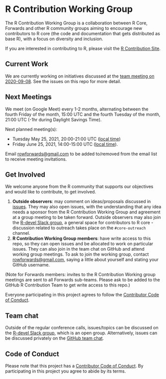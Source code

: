 # R Contribution Working Group

The R Contribution Working Group is a collaboration between R Core, Forwards and other R community groups aiming to encourage new contributors to R core (the code and documentation that gets distributed as base R), with a focus on diversity and inclusion.

If you are interested in contributing to R, please visit the [R Contribution Site](https://forwards.github.io/rcontribution/).

## Current Work

We are currently working on initiatives discussed at the [team meeting on 2020-09-08](https://github.com/forwards/rcontribution/blob/master/team_minutes/2020-09-08.md). See the issues on this repo for more detail.

## Next Meetings

We meet (on Google Meet) every 1-2 months, alternating between the fourth Friday of the month, 15:00 UTC and the fourth Tuesday of the month, 21:00 UTC (-1hr during Daylight Savings Time). 

Next planned meeting(s):

- Tuesday May 25, 2021, 20:00-21:00 UTC ([local time](https://arewemeetingyet.com/UTC/2021-05-25/20:00/R%20Contribution%20Working%20Group))
- Friday June 25, 2021, 14:00-15:00 UTC ([local time](https://arewemeetingyet.com/UTC/2021-06-25/14:00/R%20Contribution%20Working%20Group)).

Email rowforwards@gmail.com to be added to/removed from the email list to receive meeting invitations.

## Get Involved

We welcome anyone from the R community that supports our objectives and would like to contribute, to get involved.

1. **Outside observers**: may comment on ideas/proposals discussed in [issues](https://github.com/forwards/rcontribution/issues). They may also open issues, with the understanding that any idea needs a sponsor from the R Contribution Working Group and agreement at a group meeting to be taken forward. Outside observers may also join the [R-devel Slack group](https://forwards.github.io/rcontribution/slack), a general space for contributors to R core - discussion related to outreach takes place on the `#core-outreach` channel.
2. **R Contribution Working Group members**: have write access to this repo, so they can open issues and be allocated to work on particular issues. They can also join in the team chat on GitHub and attend working group meetings. To ask to join the working group, contact rowforwards@gmail.com, saying a little about yourself and stating your GitHub username.

(Note for Forwards members: invites to the R Contribution Working group meetings are sent to all Forwards sub-teams. Please ask to be added to the GitHub R Contribution Team to get write access to this repo.)

Everyone participating in this project agrees to follow the [Contributor Code of Conduct](https://github.com/forwards/rcontribution/blob/master/CONDUCT.md).

## Team chat

Outside of the regular conference calls, issues/topics can be discussed on the [R-devel Slack group](https://forwards.github.io/rcontribution/slack), which is an open group. 
Alternatively, issues can be discussed privately on the [GitHub team chat](https://github.com/orgs/forwards/teams/r-core-contribution).

## Code of Conduct

Please note that this project has a [Contributor Code of Conduct](https://github.com/forwards/rcontribution/blob/master/CONDUCT.md).
By participating in this project you agree to abide by its terms.
